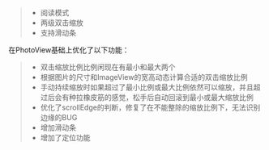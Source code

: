 
>* 阅读模式
>* 两级双击缩放
>* 支持滑动条


在PhotoView基础上优化了以下功能：
>* 双击缩放比例比例闲现在有最小和最大两个
>* 根据图片的尺寸和ImageView的宽高动态计算合适的双击缩放比例
>* 手动持续缩放时如果超过了最小比例或最大比例依然可以缩放，并且超过后会有种拉橡皮筋的感觉，松手后自动回滚到最小或最大缩放比例
>* 优化了scrollEdge的判断，修复了在不能整除的缩放比例下，无法识别边缘的BUG
>* 增加滑动条
>* 增加了定位功能